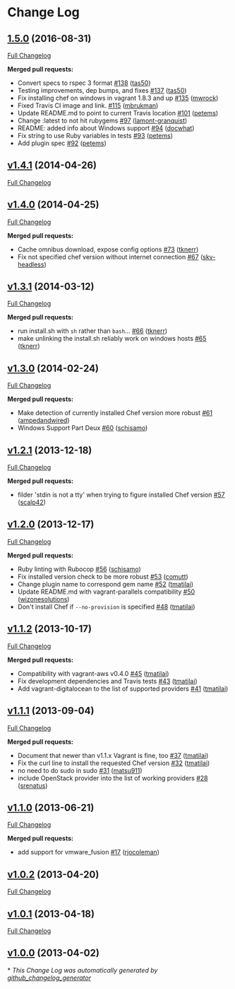 # Change Log

## [1.5.0](https://github.com/chef/vagrant-omnibus/tree/1.5.0) (2016-08-31)
[Full Changelog](https://github.com/chef/vagrant-omnibus/compare/v1.4.1...1.5.0)

**Merged pull requests:**

- Convert specs to rspec 3 format [\#138](https://github.com/chef/vagrant-omnibus/pull/138) ([tas50](https://github.com/tas50))
- Testing improvements, dep bumps, and fixes [\#137](https://github.com/chef/vagrant-omnibus/pull/137) ([tas50](https://github.com/tas50))
- Fix installing chef on windows in vagrant 1.8.3 and up [\#135](https://github.com/chef/vagrant-omnibus/pull/135) ([mwrock](https://github.com/mwrock))
- Fixed Travis CI image and link. [\#115](https://github.com/chef/vagrant-omnibus/pull/115) ([mbrukman](https://github.com/mbrukman))
- Update README.md to point to current Travis location [\#101](https://github.com/chef/vagrant-omnibus/pull/101) ([petems](https://github.com/petems))
- Change :latest to not hit rubygems [\#97](https://github.com/chef/vagrant-omnibus/pull/97) ([lamont-granquist](https://github.com/lamont-granquist))
- README: added info about Windows support [\#94](https://github.com/chef/vagrant-omnibus/pull/94) ([docwhat](https://github.com/docwhat))
- Fix string to use Ruby variables in tests [\#93](https://github.com/chef/vagrant-omnibus/pull/93) ([petems](https://github.com/petems))
- Add plugin spec [\#92](https://github.com/chef/vagrant-omnibus/pull/92) ([petems](https://github.com/petems))

## [v1.4.1](https://github.com/chef/vagrant-omnibus/tree/v1.4.1) (2014-04-26)
[Full Changelog](https://github.com/chef/vagrant-omnibus/compare/v1.4.0...v1.4.1)

## [v1.4.0](https://github.com/chef/vagrant-omnibus/tree/v1.4.0) (2014-04-25)
[Full Changelog](https://github.com/chef/vagrant-omnibus/compare/v1.3.1...v1.4.0)

**Merged pull requests:**

- Cache omnibus download, expose config options [\#73](https://github.com/chef/vagrant-omnibus/pull/73) ([tknerr](https://github.com/tknerr))
- Fix not specified chef version without internet connection [\#67](https://github.com/chef/vagrant-omnibus/pull/67) ([skv-headless](https://github.com/skv-headless))

## [v1.3.1](https://github.com/chef/vagrant-omnibus/tree/v1.3.1) (2014-03-12)
[Full Changelog](https://github.com/chef/vagrant-omnibus/compare/v1.3.0...v1.3.1)

**Merged pull requests:**

- run install.sh with `sh` rather than `bash`... [\#66](https://github.com/chef/vagrant-omnibus/pull/66) ([tknerr](https://github.com/tknerr))
- make unlinking the install.sh reliably work on windows hosts [\#65](https://github.com/chef/vagrant-omnibus/pull/65) ([tknerr](https://github.com/tknerr))

## [v1.3.0](https://github.com/chef/vagrant-omnibus/tree/v1.3.0) (2014-02-24)
[Full Changelog](https://github.com/chef/vagrant-omnibus/compare/v1.2.1...v1.3.0)

**Merged pull requests:**

- Make detection of currently installed Chef version more robust [\#61](https://github.com/chef/vagrant-omnibus/pull/61) ([ampedandwired](https://github.com/ampedandwired))
- Windows Support Part Deux [\#60](https://github.com/chef/vagrant-omnibus/pull/60) ([schisamo](https://github.com/schisamo))

## [v1.2.1](https://github.com/chef/vagrant-omnibus/tree/v1.2.1) (2013-12-18)
[Full Changelog](https://github.com/chef/vagrant-omnibus/compare/v1.2.0...v1.2.1)

**Merged pull requests:**

- filder 'stdin is not a tty' when trying to figure installed Chef version [\#57](https://github.com/chef/vagrant-omnibus/pull/57) ([scalp42](https://github.com/scalp42))

## [v1.2.0](https://github.com/chef/vagrant-omnibus/tree/v1.2.0) (2013-12-17)
[Full Changelog](https://github.com/chef/vagrant-omnibus/compare/v1.1.2...v1.2.0)

**Merged pull requests:**

- Ruby linting with Rubocop [\#56](https://github.com/chef/vagrant-omnibus/pull/56) ([schisamo](https://github.com/schisamo))
- Fix installed version check to be more robust [\#53](https://github.com/chef/vagrant-omnibus/pull/53) ([comutt](https://github.com/comutt))
- Change plugin name to correspond gem name [\#52](https://github.com/chef/vagrant-omnibus/pull/52) ([tmatilai](https://github.com/tmatilai))
- Update README.md with vagrant-parallels compatibility [\#50](https://github.com/chef/vagrant-omnibus/pull/50) ([wizonesolutions](https://github.com/wizonesolutions))
- Don't install Chef if `--no-provision` is specified [\#48](https://github.com/chef/vagrant-omnibus/pull/48) ([tmatilai](https://github.com/tmatilai))

## [v1.1.2](https://github.com/chef/vagrant-omnibus/tree/v1.1.2) (2013-10-17)
[Full Changelog](https://github.com/chef/vagrant-omnibus/compare/v1.1.1...v1.1.2)

**Merged pull requests:**

- Compatibility with vagrant-aws v0.4.0 [\#45](https://github.com/chef/vagrant-omnibus/pull/45) ([tmatilai](https://github.com/tmatilai))
- Fix development dependencies and Travis tests [\#43](https://github.com/chef/vagrant-omnibus/pull/43) ([tmatilai](https://github.com/tmatilai))
- Add vagrant-digitalocean to the list of supported providers [\#41](https://github.com/chef/vagrant-omnibus/pull/41) ([tmatilai](https://github.com/tmatilai))

## [v1.1.1](https://github.com/chef/vagrant-omnibus/tree/v1.1.1) (2013-09-04)
[Full Changelog](https://github.com/chef/vagrant-omnibus/compare/v1.1.0...v1.1.1)

**Merged pull requests:**

- Document that newer than v1.1.x Vagrant is fine, too [\#37](https://github.com/chef/vagrant-omnibus/pull/37) ([tmatilai](https://github.com/tmatilai))
- Fix the curl line to install the requested Chef version [\#32](https://github.com/chef/vagrant-omnibus/pull/32) ([tmatilai](https://github.com/tmatilai))
- no need to do sudo in sudo [\#31](https://github.com/chef/vagrant-omnibus/pull/31) ([matsu911](https://github.com/matsu911))
- include OpenStack provider into the list of working providers [\#28](https://github.com/chef/vagrant-omnibus/pull/28) ([srenatus](https://github.com/srenatus))

## [v1.1.0](https://github.com/chef/vagrant-omnibus/tree/v1.1.0) (2013-06-21)
[Full Changelog](https://github.com/chef/vagrant-omnibus/compare/v1.0.2...v1.1.0)

**Merged pull requests:**

- add support for vmware\_fusion [\#17](https://github.com/chef/vagrant-omnibus/pull/17) ([rjocoleman](https://github.com/rjocoleman))

## [v1.0.2](https://github.com/chef/vagrant-omnibus/tree/v1.0.2) (2013-04-20)
[Full Changelog](https://github.com/chef/vagrant-omnibus/compare/v1.0.1...v1.0.2)

## [v1.0.1](https://github.com/chef/vagrant-omnibus/tree/v1.0.1) (2013-04-18)
[Full Changelog](https://github.com/chef/vagrant-omnibus/compare/v1.0.0...v1.0.1)

## [v1.0.0](https://github.com/chef/vagrant-omnibus/tree/v1.0.0) (2013-04-02)


\* *This Change Log was automatically generated by [github_changelog_generator](https://github.com/skywinder/Github-Changelog-Generator)*